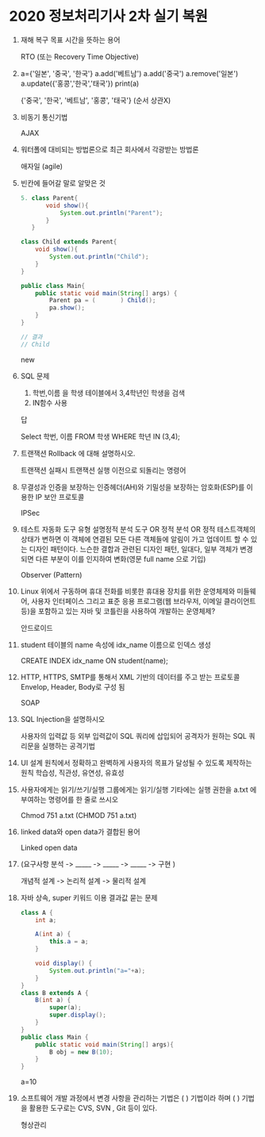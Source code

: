 # 2020 정보처리기사 2차 실기 복원

1. 재해 복구 목표 시간을 뜻하는 용어

   RTO (또는 Recovery Time Objective)

   

2. a={'일본', '중국', '한국'}
   a.add('베트남')
   a.add('중국')
   a.remove('일본')
   a.update({'홍콩','한국','태국'})
   print(a)

   {'중국', '한국', '베트남', '홍콩', '태국'} (순서 상관X)

3. 비동기 통신기법

   AJAX

4. 워터폴에 대비되는 방법론으로 최근 회사에서 각광받는 방법론

   애자일 (agile) 

   

5. 빈칸에 들어갈 말로 알맞은 것

   ```java
   5. class Parent{
          void show(){
              System.out.println("Parent");
          }
      }
   
   class Child extends Parent{
       void show(){
           System.out.println("Child");
       }
   }
   
   public class Main{
       public static void main(String[] args) {
           Parent pa = (       ) Child();
           pa.show();
       }
   }
   
   // 결과
   // Child
   ```

   new

   

6. SQL 문제

   1) 학번,이름 을 학생 테이블에서 3,4학년인 학생을 검색
   2) IN함수 사용

   답

   Select 학번, 이름 
   FROM 학생 
   WHERE 학년 IN (3,4);

   

7. 트랜잭션 Rollback 에 대해 설명하시오.

   트랜잭션 실패시 트랜잭션 실행 이전으로 되돌리는 명령어

   

8. 무결성과 인증을 보장하는 인증헤더(AH)와 기밀성을 보장하는 암호화(ESP)를 이용한 IP 보안 프로토콜

   IPSec

9. 테스트 자동화 도구 유형 설명정적 분석 도구 OR 정적 분석 OR 정적 테스트객체의 상태가 변하면 이 객체에 연결된 모든 다른 객체들에 알림이 가고 업데이트 할 수 있는 디자인 패턴이다. 느슨한 결합과 관련된 디자인 패턴, 일대다, 일부 객체가 변경되면 다른 부분이 이를 인지하여 변화(영문 full name 으로 기입)

   Observer (Pattern)

10. Linux 위에서 구동하며 휴대 전화를 비롯한 휴대용 장치를 위한 운영체제와 미들웨어, 사용자 인터페이스 그리고 표준 응용 프로그램(웹 브라우저, 이메일 클라이언트 등)을 포함하고 있는 자바 및 코틀린을 사용하여 개발하는 운영체제?

    안드로이드

11. student 테이블의 name 속성에 idx_name 이름으로 인덱스 생성

    CREATE INDEX idx_name ON student(name);

12. HTTP, HTTPS, SMTP를 통해서 XML 기반의 데이터를 주고 받는 프로토콜
    Envelop, Header, Body로 구성 됨

    SOAP

13. SQL Injection을 설명하시오

    사용자의 입력값 등 외부 입력값이 SQL 쿼리에 삽입되어 공격자가 원하는 SQL 쿼리문을 실행하는 공격기법

14. UI 설계 원칙에서 정확하고 완벽하게 사용자의 목표가 달성될 수 있도록 제작하는 원칙
    학습성, 직관성, 유연성, 유효성

15. 사용자에게는 읽기/쓰기/실행 그룹에게는 읽기/실행 기타에는 실행 권한을 a.txt 에 부여하는 명령어를 한 줄로 쓰시오

    Chmod 751 a.txt (CHMOD 751 a.txt)

16. linked data와 open data가 결합된 용어

    Linked open data

17. (요구사항 분석 -> _____ -> _____ -> _____ -> 구현 )

    개념적 설계 -> 논리적 설계 -> 물리적 설계

18. 자바 상속, super 키워드 이용 결과값 묻는 문제

    ```java
    class A {
        int a;
    
    ​    A(int a) {
    ​        this.a = a;
    ​    }
    
    ​    void display() {
    ​        System.out.println("a="+a);
    ​    }
    }
    class B extends A {
    ​    B(int a) {
    ​        super(a);
    ​        super.display();
    ​    }
    }
    public class Main {
    ​    public static void main(String[] args){
    ​        B obj = new B(10);
    ​    }
    }
    ```

    

    a=10

    

19. 소프트웨어 개발 과정에서 변경 사항을 관리하는 기법은 (   ) 기법이라 하며 (  ) 기법을 활용한 도구로는 CVS, SVN , Git 등이 있다.

    형상관리